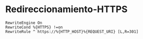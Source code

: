 # Redireccionamiento-HTTPS

```shell
RewriteEngine On
RewriteCond %{HTTPS} !=on
RewriteRule ^ https://%{HTTP_HOST}%{REQUEST_URI} [L,R=301]
```

